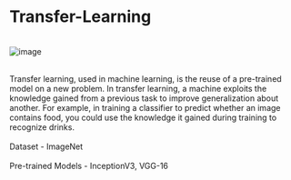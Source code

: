 # Transfer-Learning
<br/>![image](https://user-images.githubusercontent.com/70025630/137146424-33271aec-238e-4c4a-b7ac-626315728bbc.png)

<br/>Transfer learning, used in machine learning, is the reuse of a pre-trained model on a new problem. In transfer learning, a machine exploits the knowledge gained from a previous task to improve generalization about another. For example, in training a classifier to predict whether an image contains food, you could use the knowledge it gained during training to recognize drinks.
<br/><br/>
Dataset - ImageNet
<br/><br/>
Pre-trained Models - InceptionV3, VGG-16
